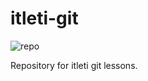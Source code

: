 # itleti-git
![repo](https://user-images.githubusercontent.com/56883863/109363742-528bed80-789e-11eb-8b0d-0cd92d78c51e.png)

Repository for itleti git lessons.
